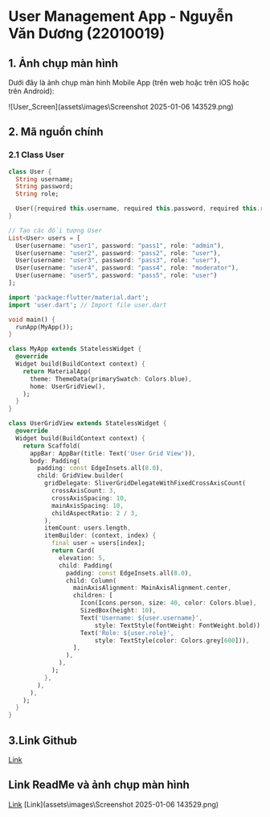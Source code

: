 # User Management App - Nguyễn Văn Dương (22010019)

## 1. Ảnh chụp màn hình

Dưới đây là ảnh chụp màn hình Mobile App (trên web hoặc trên iOS hoặc trên Android):

![User_Screen](assets\images\Screenshot 2025-01-06 143529.png)

## 2. Mã nguồn chính

### 2.1 Class User

```dart
class User {
  String username;
  String password;
  String role;

  User({required this.username, required this.password, required this.role});
}

// Tạo các đối tượng User
List<User> users = [
  User(username: "user1", password: "pass1", role: "admin"),
  User(username: "user2", password: "pass2", role: "user"),
  User(username: "user3", password: "pass3", role: "user"),
  User(username: "user4", password: "pass4", role: "moderator"),
  User(username: "user5", password: "pass5", role: "user")
];
```

```dart
import 'package:flutter/material.dart';
import 'user.dart'; // Import file user.dart

void main() {
  runApp(MyApp());
}

class MyApp extends StatelessWidget {
  @override
  Widget build(BuildContext context) {
    return MaterialApp(
      theme: ThemeData(primarySwatch: Colors.blue),
      home: UserGridView(),
    );
  }
}

class UserGridView extends StatelessWidget {
  @override
  Widget build(BuildContext context) {
    return Scaffold(
      appBar: AppBar(title: Text('User Grid View')),
      body: Padding(
        padding: const EdgeInsets.all(8.0),
        child: GridView.builder(
          gridDelegate: SliverGridDelegateWithFixedCrossAxisCount(
            crossAxisCount: 3,
            crossAxisSpacing: 10,
            mainAxisSpacing: 10,
            childAspectRatio: 2 / 3,
          ),
          itemCount: users.length,
          itemBuilder: (context, index) {
            final user = users[index];
            return Card(
              elevation: 5,
              child: Padding(
                padding: const EdgeInsets.all(8.0),
                child: Column(
                  mainAxisAlignment: MainAxisAlignment.center,
                  children: [
                    Icon(Icons.person, size: 40, color: Colors.blue),
                    SizedBox(height: 10),
                    Text('Username: ${user.username}',
                        style: TextStyle(fontWeight: FontWeight.bold)),
                    Text('Role: ${user.role}',
                        style: TextStyle(color: Colors.grey[600])),
                  ],
                ),
              ),
            );
          },
        ),
      ),
    );
  }
}
```

## 3.Link Github
[Link](https://github.com/VietfromPKA/MobileAppDev_N05_GR06)

## Link ReadMe và ảnh chụp màn hình
[Link](NguyenVanDuong.md)
[Link](assets\images\Screenshot 2025-01-06 143529.png)
